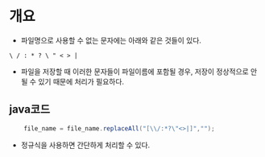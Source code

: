 # 개요 
- 파일명으로 사용할 수 없는 문자에는 아래와 같은 것들이 있다.
```
\ / : * ? \ " < > |
```
- 파일을 저장할 때 이러한 문자들이 파일이름에 포함될 경우, 저장이 정상적으로 안될 수 있기 때문에 처리가 필요하다. 


## java코드 
```java
	file_name = file_name.replaceAll("[\\/:*?\"<>|]",""); 
```
- 정규식을 사용하면 간단하게 처리할 수 있다. 
